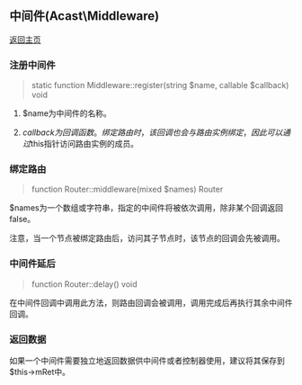 ## 中间件(Acast\\Middleware)

[返回主页](../Readme.md)

### 注册中间件

> static function Middleware::register(string $name, callable $callback) void

1. $name为中间件的名称。

2. $callback为回调函数。绑定路由时，该回调也会与路由实例绑定，因此可以通过$this指针访问路由实例的成员。

### 绑定路由

> function Router::middleware(mixed $names) Router

$names为一个数组或字符串，指定的中间件将被依次调用，除非某个回调返回false。

注意，当一个节点被绑定路由后，访问其子节点时，该节点的回调会先被调用。

### 中间件延后

> function Router::delay() void

在中间件回调中调用此方法，则路由回调会被调用，调用完成后再执行其余中间件回调。

### 返回数据

如果一个中间件需要独立地返回数据供中间件或者控制器使用，建议将其保存到$this-\>mRet中。